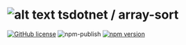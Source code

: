 # ![alt text](https://avatars1.githubusercontent.com/u/64487547?s=30&amp;v=4 "tsdotnet") tsdotnet / array-sort

[![GitHub license](https://img.shields.io/badge/license-MIT-blue.svg?style=flat-square)](https://github.com/tsdotnet/array-sort/blob/master/LICENSE)
![npm-publish](https://github.com/tsdotnet/array-sort/workflows/npm-publish/badge.svg)
[![npm version](https://img.shields.io/npm/v/@tsdotnet/array-sort.svg?style=flat-square)](https://www.npmjs.com/package/@tsdotnet/array-sort)
